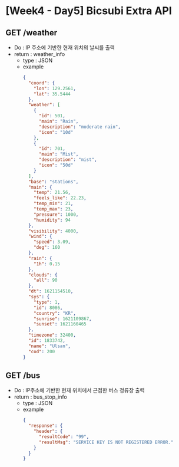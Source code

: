 # [Week4 - Day5] Bicsubi Extra API

## GET /weather
  - Do : IP 주소에 기반한 현재 위치의 날씨를 출력
  - return : weather_info
    - type : JSON
    - example
      ``` JSON
      {
        "coord": {
          "lon": 129.2561, 
          "lat": 35.5444
        }, 
        "weather": [
          {
            "id": 501, 
            "main": "Rain", 
            "description": "moderate rain", 
            "icon": "10d"
          }, 
          {
            "id": 701, 
            "main": "Mist", 
            "description": "mist", 
            "icon": "50d"
          }
        ], 
        "base": "stations", 
        "main": {
          "temp": 21.56, 
          "feels_like": 22.23, 
          "temp_min": 21, 
          "temp_max": 23, 
          "pressure": 1000, 
          "humidity": 94
        }, 
        "visibility": 4000, 
        "wind": {
          "speed": 3.09, 
          "deg": 160
        }, 
        "rain": {
          "1h": 0.15
        }, 
        "clouds": {
          "all": 90
        }, 
        "dt": 1621154510, 
        "sys": {
          "type": 1, 
          "id": 8086, 
          "country": "KR", 
          "sunrise": 1621109867, 
          "sunset": 1621160465
        }, 
        "timezone": 32400, 
        "id": 1833742, 
        "name": "Ulsan", 
        "cod": 200
      }
      ```

## GET /bus
  - Do : IP주소에 기반한 현재 위치에서 근접한 버스 정류장 출력
  - return : bus_stop_info
    - type : JSON
    - example
      ``` JSON
      {
        "response": {
          "header": {
            "resultCode": "99", 
            "resultMsg": "SERVICE KEY IS NOT REGISTERED ERROR."
          }
        }
      }
      ```